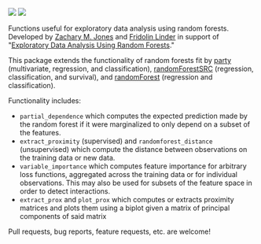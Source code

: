 ![](https://travis-ci.org/zmjones/edarf.svg) ![](http://www.r-pkg.org/badges/version/edarf)

Functions useful for exploratory data analysis using random forests. Developed by [Zachary M. Jones](http://zmjones.com) and [Fridolin Linder](http://polisci.la.psu.edu/people/fjl128) in support of "[Exploratory Data Analysis Using Random Forests](https://github.com/zmjones/rfss/)."

This package extends the functionality of random forests fit by [party](http://cran.r-project.org/web/packages/party/index.html) (multivariate, regression, and classification), [randomForestSRC](http://cran.r-project.org/web/packages/randomForestSRC/index.html) (regression, classification, and survival), and [randomForest](http://cran.r-project.org/web/packages/randomForest/index.html) (regression and classification).

Functionality includes:

 - `partial_dependence` which computes the expected prediction made by the random forest if it were marginalized to only depend on a subset of the features.
 - `extract_proximity` (supervised) and `randomforest_distance` (unsupervised) which compute the distance between observations on the training data or new data.
 - `variable_importance` which computes feature importance for arbitrary loss functions, aggregated across the training data or for individual observations. This may also be used for subsets of the feature space in order to detect interactions.
 - `extract_prox` and `plot_prox` which computes or extracts proximity matrices and plots them using a biplot given a matrix of principal components of said matrix

Pull requests, bug reports, feature requests, etc. are welcome!
